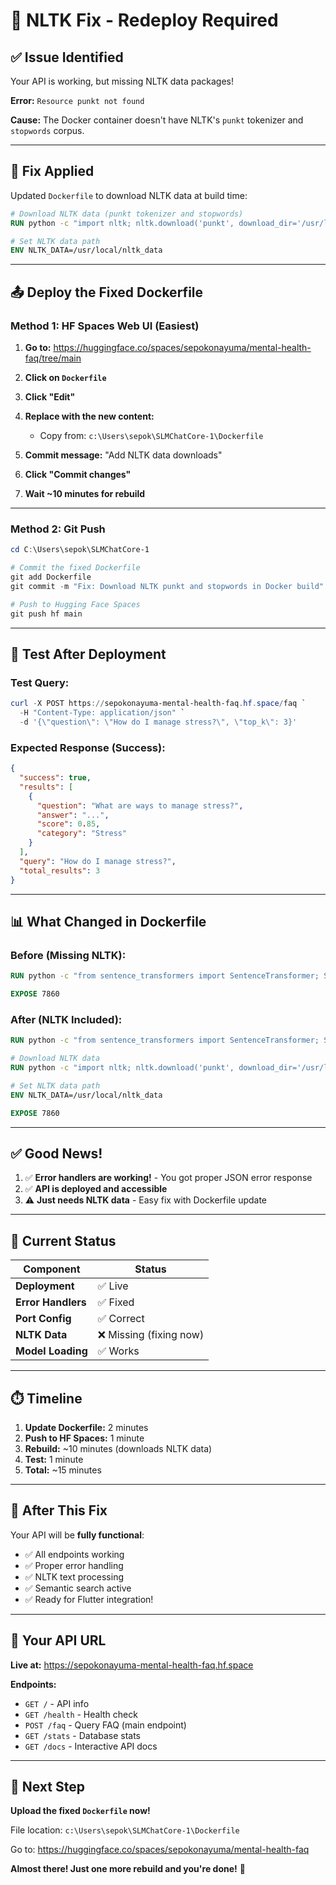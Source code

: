 # 🚀 NLTK Fix - Redeploy Required

## ✅ Issue Identified

Your API is working, but missing NLTK data packages!

**Error:** `Resource punkt not found`

**Cause:** The Docker container doesn't have NLTK's `punkt` tokenizer and `stopwords` corpus.

---

## 🔧 Fix Applied

Updated `Dockerfile` to download NLTK data at build time:

```dockerfile
# Download NLTK data (punkt tokenizer and stopwords)
RUN python -c "import nltk; nltk.download('punkt', download_dir='/usr/local/nltk_data'); nltk.download('stopwords', download_dir='/usr/local/nltk_data')"

# Set NLTK data path
ENV NLTK_DATA=/usr/local/nltk_data
```

---

## 📤 Deploy the Fixed Dockerfile

### Method 1: HF Spaces Web UI (Easiest)

1. **Go to:** https://huggingface.co/spaces/sepokonayuma/mental-health-faq/tree/main

2. **Click on `Dockerfile`**

3. **Click "Edit"**

4. **Replace with the new content:**
   - Copy from: `c:\Users\sepok\SLMChatCore-1\Dockerfile`

5. **Commit message:** "Add NLTK data downloads"

6. **Click "Commit changes"**

7. **Wait ~10 minutes for rebuild**

---

### Method 2: Git Push

```powershell
cd C:\Users\sepok\SLMChatCore-1

# Commit the fixed Dockerfile
git add Dockerfile
git commit -m "Fix: Download NLTK punkt and stopwords in Docker build"

# Push to Hugging Face Spaces
git push hf main
```

---

## 🧪 Test After Deployment

### Test Query:
```powershell
curl -X POST https://sepokonayuma-mental-health-faq.hf.space/faq `
  -H "Content-Type: application/json" `
  -d '{\"question\": \"How do I manage stress?\", \"top_k\": 3}'
```

### Expected Response (Success):
```json
{
  "success": true,
  "results": [
    {
      "question": "What are ways to manage stress?",
      "answer": "...",
      "score": 0.85,
      "category": "Stress"
    }
  ],
  "query": "How do I manage stress?",
  "total_results": 3
}
```

---

## 📊 What Changed in Dockerfile

### Before (Missing NLTK):
```dockerfile
RUN python -c "from sentence_transformers import SentenceTransformer; SentenceTransformer('sentence-transformers/all-MiniLM-L6-v2')"

EXPOSE 7860
```

### After (NLTK Included):
```dockerfile
RUN python -c "from sentence_transformers import SentenceTransformer; SentenceTransformer('sentence-transformers/all-MiniLM-L6-v2')"

# Download NLTK data
RUN python -c "import nltk; nltk.download('punkt', download_dir='/usr/local/nltk_data'); nltk.download('stopwords', download_dir='/usr/local/nltk_data')"

# Set NLTK data path
ENV NLTK_DATA=/usr/local/nltk_data

EXPOSE 7860
```

---

## ✅ Good News!

1. ✅ **Error handlers are working!** - You got proper JSON error response
2. ✅ **API is deployed and accessible**
3. ⚠️ **Just needs NLTK data** - Easy fix with Dockerfile update

---

## 🎯 Current Status

| Component | Status |
|-----------|--------|
| **Deployment** | ✅ Live |
| **Error Handlers** | ✅ Fixed |
| **Port Config** | ✅ Correct |
| **NLTK Data** | ❌ Missing (fixing now) |
| **Model Loading** | ✅ Works |

---

## ⏱️ Timeline

1. **Update Dockerfile:** 2 minutes
2. **Push to HF Spaces:** 1 minute
3. **Rebuild:** ~10 minutes (downloads NLTK data)
4. **Test:** 1 minute
5. **Total:** ~15 minutes

---

## 🚀 After This Fix

Your API will be **fully functional**:
- ✅ All endpoints working
- ✅ Proper error handling
- ✅ NLTK text processing
- ✅ Semantic search active
- ✅ Ready for Flutter integration!

---

## 🔗 Your API URL

**Live at:** https://sepokonayuma-mental-health-faq.hf.space

**Endpoints:**
- `GET /` - API info
- `GET /health` - Health check
- `POST /faq` - Query FAQ (main endpoint)
- `GET /stats` - Database stats
- `GET /docs` - Interactive API docs

---

## 📝 Next Step

**Upload the fixed `Dockerfile` now!**

File location: `c:\Users\sepok\SLMChatCore-1\Dockerfile`

Go to: https://huggingface.co/spaces/sepokonayuma/mental-health-faq

**Almost there! Just one more rebuild and you're done!** 🎉
